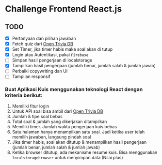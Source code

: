 # Challenge Frontend React.js

## TODO
- [x] Pertanyaan dan pilihan jawaban
- [x] Fetch quiz dari [Open Trivia DB](https://opentdb.com/)
- [x] Set Timer, jika timer habis maka soal akan di tutup
- [x] Login atau Autentikasi, pakai `Firebase`
- [ ] Simpan hasil pengerjaan di localstorage
- [x] Tampilkan hasil pengerjaan (jumlah benar, jumlah salah & jumlah jawab)
- [ ] Perbaiki copywriting dan UI
- [ ] Tampilan responsif

### Buat Aplikasi Kuis menggunakan teknologi React dengan kriteria berikut:
1. Memiliki fitur login
2. Untuk API soal bisa ambil dari [Open Trivia DB](https://opentdb.com/)
3. Jumlah & tipe soal bebas
4. Total soal & jumlah yang dikerjakan ditampilkan
5. Memiliki timer. Jumlah waktu pengerjaan kuis bebas
6. Satu halaman hanya menampilkan satu soal. Jadi ketika user telah memilih jawaban, langsung pindah soal
7. Jika timer habis, soal akan ditutup & menampilkan hasil pengerjaan (jumlah benar, jumlah salah & jumlah jawab)
8. Ketika browser ditutup, ada mekanisme resume kuis. Bisa menggunakan `localstoragebrowser` untuk menyimpan data (Nilai plus)
